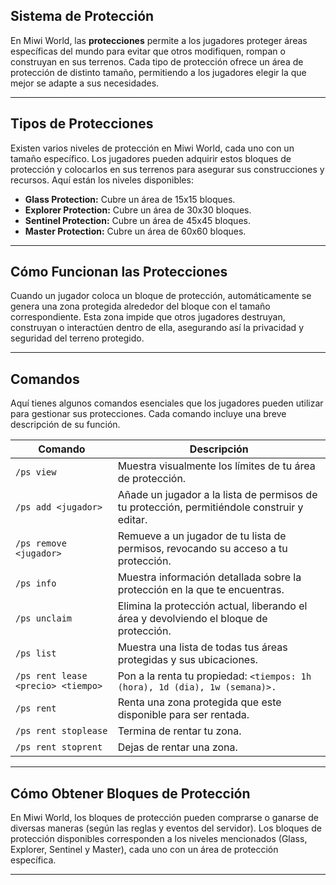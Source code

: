 ## Sistema de Protección

En Miwi World, las **protecciones** permite a los jugadores proteger áreas específicas del mundo para evitar que otros modifiquen, rompan o construyan en sus terrenos. Cada tipo de protección ofrece un área de protección de distinto tamaño, permitiendo a los jugadores elegir la que mejor se adapte a sus necesidades.

--------

## Tipos de Protecciones

Existen varios niveles de protección en Miwi World, cada uno con un tamaño específico. Los jugadores pueden adquirir estos bloques de protección y colocarlos en sus terrenos para asegurar sus construcciones y recursos. Aquí están los niveles disponibles:

-   **Glass Protection:** Cubre un área de 15x15 bloques.
-   **Explorer Protection:** Cubre un área de 30x30 bloques.
-   **Sentinel Protection:** Cubre un área de 45x45 bloques.
-   **Master Protection:** Cubre un área de 60x60 bloques.

----

## Cómo Funcionan las Protecciones

Cuando un jugador coloca un bloque de protección, automáticamente se genera una zona protegida alrededor del bloque con el tamaño correspondiente. Esta zona impide que otros jugadores destruyan, construyan o interactúen dentro de ella, asegurando así la privacidad y seguridad del terreno protegido.

----------

## Comandos

Aquí tienes algunos comandos esenciales que los jugadores pueden utilizar para gestionar sus protecciones. Cada comando incluye una breve descripción de su función.

| Comando                            | Descripción                                                                                 |
|------------------------------------|---------------------------------------------------------------------------------------------|
| `/ps view`                         | Muestra visualmente los límites de tu área de protección.                                   |
| `/ps add <jugador>`                | Añade un jugador a la lista de permisos de tu protección, permitiéndole construir y editar. |
| `/ps remove <jugador>`             | Remueve a un jugador de tu lista de permisos, revocando su acceso a tu protección.          |
| `/ps info`                         | Muestra información detallada sobre la protección en la que te encuentras.                  |
| `/ps unclaim`                      | Elimina la protección actual, liberando el área y devolviendo el bloque de protección.      |
| `/ps list`                         | Muestra una lista de todas tus áreas protegidas y sus ubicaciones.                          |
| `/ps rent lease <precio> <tiempo>` | Pon a la renta tu propiedad: `<tiempos: 1h (hora), 1d (dia), 1w (semana)>.`                 |
| `/ps rent`                         | Renta una zona protegida que este disponible para ser rentada.                              |
| `/ps rent stoplease`               | Termina de rentar tu zona.                                                                  |
| `/ps rent stoprent`                | Dejas de rentar una zona.                                                                   |

----------

## Cómo Obtener Bloques de Protección

En Miwi World, los bloques de protección pueden comprarse o ganarse de diversas maneras (según las reglas y eventos del servidor). Los bloques de protección disponibles corresponden a los niveles mencionados (Glass, Explorer, Sentinel y Master), cada uno con un área de protección específica.

----------